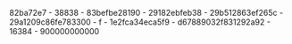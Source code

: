 82ba72e7 - 38838 - 83befbe28190 - 29182ebfeb38 - 29b512863ef265c - 29a1209c86fe783300 - f - 1e2fca34eca5f9 - d67889032f831292a92 - 16384 - 900000000000
